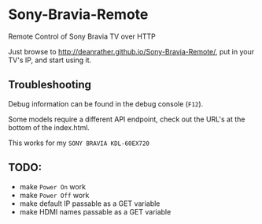 # Sony-Bravia-Remote
Remote Control of Sony Bravia TV over HTTP

Just browse to http://deanrather.github.io/Sony-Bravia-Remote/, put in your TV's IP, and start using it.

## Troubleshooting

Debug information can be found in the debug console (`F12`).

Some models require a different API endpoint, check out the URL's at the bottom of the index.html.

This works for my `SONY BRAVIA KDL-60EX720`

## TODO:

- make `Power On` work
- make `Power Off` work
- make default IP passable as a GET variable
- make HDMI names passable as a GET variable
